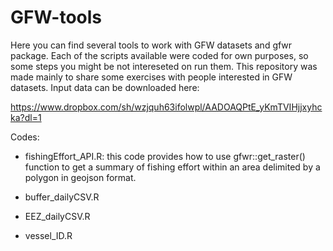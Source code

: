 # GFW-tools

Here you can find several tools to work with GFW datasets and gfwr package. Each of the scripts available were coded for own purposes, so some steps you might be not intereseted on run them. This repository was made mainly to share some exercises with people interested in GFW datasets. 
Input data can be downloaded here:

https://www.dropbox.com/sh/wzjquh63ifolwpl/AADOAQPtE_yKmTVIHjjxyhcka?dl=1

Codes:

* fishingEffort_API.R: this code provides how to use gfwr::get_raster() function to get a summary of fishing effort within an area delimited by a polygon in geojson format. 

* buffer_dailyCSV.R

* EEZ_dailyCSV.R

* vessel_ID.R


